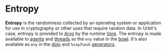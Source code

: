# Entropy

**Entropy** is the randomness collected by an operating system or application for use in cryptography or other uses that require random data. In Urbit's case, entropy is provided to [Arvo](/glossary/arvo) by the runtime [Vere](/glossary/vere). The entropy is made available to [agents](/glossary/agent) and [threads](/glossary/thread) as the `eny` value in the [bowl](/glossary/bowl). It's also available as `eny` in the [dojo](/glossary/dojo) and `%say`/`%ask` [generators](/glossary/generator).
